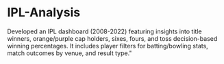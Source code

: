 # IPL-Analysis
Developed an IPL dashboard (2008-2022) featuring insights into title winners, orange/purple cap holders, sixes, fours, and toss decision-based winning percentages. It includes player filters for batting/bowling stats, match outcomes by venue, and result type."
